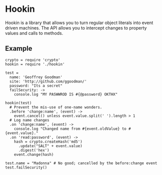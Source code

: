 Hookin
======

Hookin is a library that allows you to turn regular object literals into event
driven machines. The API allows you to intercept changes to property values
and calls to methods.

## Example

```coffee-script
crypto = require 'crypto'
hookin = require './hookin'

test = 
  name: 'Geoffrey Goodman'
  site: 'http://github.com/ggoodman/'
  password: "Its a secret"
  failSecurity: ->
    console.log "MY PASWWROD IS #{@password} OKTHX"

hookin(test)
  # Prevent the mis-use of one-name wonders.
  .before 'change:name', (event) ->
    event.cancel() unless event.value.split(' ').length > 1
  # Log name changes
  .on 'change:name', (event) ->
    console.log "Changed name from #{event.oldValue} to #{event.value}."
  .on 'read:password', (event) ->
    hash = crypto.createHash('md5')
      .update("SALT" + event.value)
      .digest('hex')
    event.change(hash)

test.name = "Madonna" # No good; cancelled by the before:change event
test.failSecurity()
```